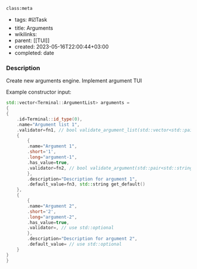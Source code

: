 `class:meta`
- tags: #☑️Task
- title: Arguments
- wikilinks: 
- parent: [[TUI]]
- created: 2023-05-16T22:00:44+03:00
- completed: date

### Description

Create new arguments engine. Implement argument TUI

Example constructor input:
```C++
std::vector<Terminal::ArgumentList> arguments = 
{
{
    .id=Terminal::id_type(0),
    .name="Argument list 1",
    .validator=fn1, // bool validate_argument_list(std::vector<std::pair<std::string, std::string>> items)
    {
        {
        .name="Argument 1",
        .short='1',
        .long="argument-1",
        .has_value=true,
        .validator=fn2, // bool validate_argument(std::pair<std::string, std::string> value)
        },
        .description="Description for argument 1",
        .default_value=fn3, std::string get_default()
    },
    {
        {
        .name="Argument 2",
        .short='2',
        .long="argument-2",
        .has_value=true,
        .validator=, // use std::optional
        },
        .description="Description for argument 2",
        .default_value= // use std::optional
    }
}
}
```
